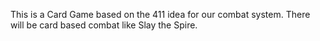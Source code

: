 This is a Card Game based on the 411 idea for our combat system. There will be card based combat like Slay the Spire.
